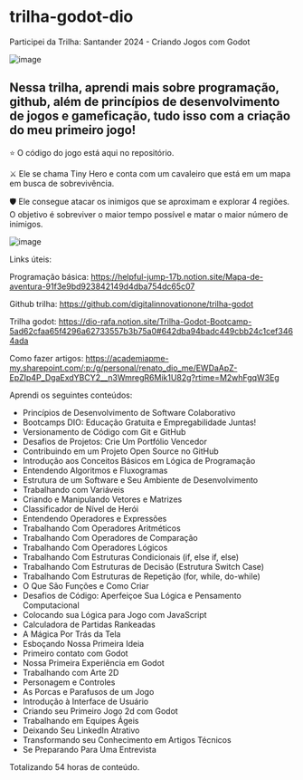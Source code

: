 # trilha-godot-dio
Participei da Trilha: Santander 2024 - Criando Jogos com Godot

![image](https://github.com/thiagodouradof/trilha-godot-dio/assets/165097038/7ed417e9-5374-48dd-9803-2130fbb7782f)

## Nessa trilha, aprendi mais sobre programação, github, além de princípios de desenvolvimento de jogos e gameficação, tudo isso com a criação do meu primeiro jogo!

⭐ O código do jogo está aqui no repositório.

⚔ Ele se chama Tiny Hero e conta com um cavaleiro que está em um mapa em busca de sobrevivência.

🛡 Ele consegue atacar os inimigos que se aproximam e explorar 4 regiões.
O objetivo é sobreviver o maior tempo possível e matar o maior número de inimigos.


![image](https://github.com/thiagodouradof/trilha-godot-dio/assets/165097038/006331b8-4d43-49f3-b3ed-6cd851dd9209)


Links úteis:

Programação básica:
https://helpful-jump-17b.notion.site/Mapa-de-aventura-91f3e9bd923842149d4dba754dc65c07

Github trilha:
https://github.com/digitalinnovationone/trilha-godot

Trilha godot:
https://dio-rafa.notion.site/Trilha-Godot-Bootcamp-5ad62cfaa65f4296a62733557b3b75a0#642dba94badc449cbb24c1cef3464ada

Como fazer artigos:
https://academiapme-my.sharepoint.com/:p:/g/personal/renato_dio_me/EWDaApZ-EpZIp4P_DgaExdYBCY2__n3WmregR6Mik1U82g?rtime=M2whFgqW3Eg

Aprendi os seguintes conteúdos:
- Princípios de Desenvolvimento de Software Colaborativo
- Bootcamps DIO: Educação Gratuita e Empregabilidade Juntas!
- Versionamento de Código com Git e GitHub
- Desafios de Projetos: Crie Um Portfólio Vencedor
- Contribuindo em um Projeto Open Source no GitHub
- Introdução aos Conceitos Básicos em Lógica de Programação
- Entendendo Algoritmos e Fluxogramas
- Estrutura de um Software e Seu Ambiente de Desenvolvimento
- Trabalhando com Variáveis
- Criando e Manipulando Vetores e Matrizes
- Classificador de Nível de Herói
- Entendendo Operadores e Expressões
- Trabalhando Com Operadores Aritméticos
- Trabalhando Com Operadores de Comparação
- Trabalhando Com Operadores Lógicos
- Trabalhando Com Estruturas Condicionais (if, else if, else)
- Trabalhando Com Estruturas de Decisão (Estrutura Switch Case)
- Trabalhando Com Estruturas de Repetição (for, while, do-while)
- O Que São Funções e Como Criar
- Desafios de Código: Aperfeiçoe Sua Lógica e Pensamento Computacional
- Colocando sua Lógica para Jogo com JavaScript
- Calculadora de Partidas Rankeadas
- A Mágica Por Trás da Tela
- Esboçando Nossa Primeira Ideia
- Primeiro contato com Godot
- Nossa Primeira Experiência em Godot
- Trabalhando com Arte 2D
- Personagem e Controles
- As Porcas e Parafusos de um Jogo
- Introdução à Interface de Usuário
- Criando seu Primeiro Jogo 2d com Godot
- Trabalhando em Equipes Ágeis
- Deixando Seu LinkedIn Atrativo
- Transformando seu Conhecimento em Artigos Técnicos
- Se Preparando Para Uma Entrevista

Totalizando 54 horas de conteúdo.
